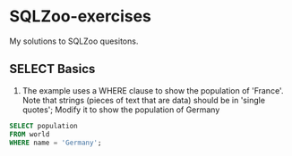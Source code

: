 # SQLZoo-exercises
My solutions to SQLZoo quesitons.

## SELECT Basics

1. The example uses a WHERE clause to show the population of 'France'. Note that strings (pieces of text that are data) should be in 'single quotes'; Modify it to show the population of Germany
```sql
SELECT population 
FROM world
WHERE name = 'Germany';
```
